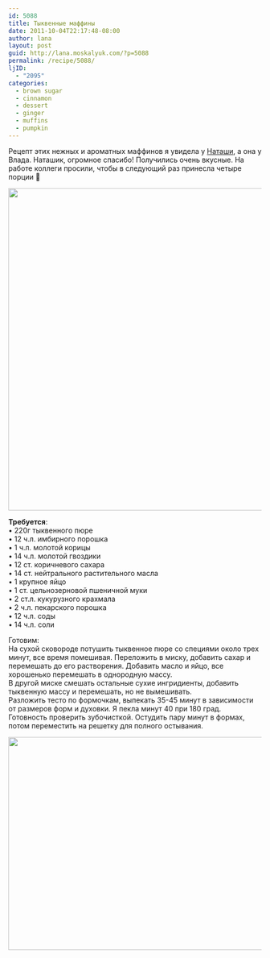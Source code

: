 ```yaml
---
id: 5088
title: Тыквенные маффины
date: 2011-10-04T22:17:48-08:00
author: lana
layout: post
guid: http://lana.moskalyuk.com/?p=5088
permalink: /recipe/5088/
ljID:
  - "2095"
categories:
  - brown sugar
  - cinnamon
  - dessert
  - ginger
  - muffins
  - pumpkin
---
```

Рецепт этих нежных и ароматных маффинов я увидела у [Наташи](http://ndmitrieva.livejournal.com/3443.html), а она у Влада. Наташик, огромное спасибо! Получились очень вкусные. На работе коллеги просили, чтобы в следующий раз принесла четыре порции 🙂

<img loading="lazy" class="alignnone" title="pumpkin muffins" src="http://farm7.static.flickr.com/6097/6213012383_04d7827b5f_z.jpg" alt="" width="621" height="640" /> 

**Требуется**:  
• 220г тыквенного пюре  
• 12 ч.л. имбирного порошка  
• 1 ч.л. молотой корицы  
• 14 ч.л. молотой гвоздики  
• 12 ст. коричневого сахара  
• 14 ст. нейтрального растительного масла  
• 1 крупное яйцо  
• 1 ст. цельнозерновой пшеничной муки  
• 2 ст.л. кукурузного крахмала  
• 2 ч.л. пекарского порошка  
• 12 ч.л. соды  
• 14 ч.л. соли

Готовим:  
На сухой сковороде потушить тыквенное пюре со специями около трех минут, все время помешивая. Переложить в миску, добавить сахар и перемешать до его растворения. Добавить масло и яйцо, все хорошенько перемешать в однородную массу.  
В другой миске смешать остальные сухие ингридиенты, добавить тыквенную массу и перемешать, но не вымешивать.  
Разложить тесто по формочкам, выпекать 35-45 минут в зависимости от размеров форм и духовки. Я пекла минут 40 при 180 град.  
Готовность проверить зубочисткой. Остудить пару минут в формах, потом переместить на решетку для полного остывания.

<img loading="lazy" class="alignnone" title="pumpkin muffins" src="http://farm7.static.flickr.com/6170/6213525934_da947f4ef1_z.jpg" alt="" width="640" height="423" />